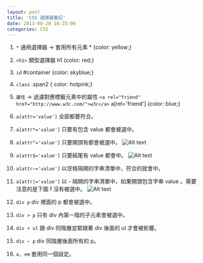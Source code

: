 ```yaml
---
layout: post
title: 'CSS 選擇器筆記'
date: 2013-08-28 10:25:00
categories: CSS
---
```

1. `*` 通用選擇器 -> 套用所有元素
				* {color: yellow;}

2. `<h1>` 類型選擇器 
				h1 {color: red;}

3. `id`
				#container {color: skyblue;}

4. `class`
				.span2 { color: hotpink;}

5. `屬性` -> 過濾對應標籤元素中的屬性 `<a rel="friend" href="http://www.w3c.com/">w3c</a>`
				a[rel='friend'] {color: blue;}
        
6. `a[attr='value']` 全部都要符合。
7. `a[attr*='value']` 只要有包含 value 都會被選中。
8. `a[attr^='value']` 只要開頭有都會被選中。
![Alt text](http://i.imgur.com/k1AvINu.png)

9. `a[attr$='value']` 只要結尾有 value 都會中。
![Alt text](http://i.imgur.com/eMLGRE9.png)

10. `a[attr~='value']` 以空格隔開的字串清單中，符合的就會中。

11. `a[attr|='value']` 以 - 隔開的字串清單中，如果開頭包含字串 value 。需要注意的是下圖 f 沒有被選中。
![Alt text](http://i.imgur.com/MmzbsSb.png)

12. `div p`  div 裡面的 p 都會被選中。

13. `div > p` 只有 div 內第一階的子元素會被選中。

14. `div + ul`  跟 div 同階層並緊跟著 div 後面的 ul 才會被影響。

15. `div ~ p` div 同階層後面所有的 p。

16. `a, em` 套用同一個設定。



